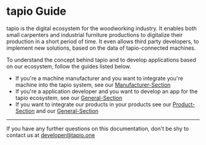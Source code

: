 # tapio Guide

tapio is the digital ecosystem for the woodworking industry. It enables both small carpenters and industrial furniture productions to digitalize their production in a short period of time. It even allows third party developers, to implement new solutions, based on the data of tapio-connected machines.

To understand the concept behind tapio and to develop applications based on our ecosystem, follow the guides listed below.

* If you're a machine manufacturer and you want to integrate you're machine into the tapio system, see our [Manufacturer-Section](./manufacturer/)
* If you're a application developer and you want to develop an app for the tapio ecosystem, see our [General-Section](./general/)
* If you want to integrate our products in your products see our [Product-Section](./products/) and our [General-Section](./general/)

______

If you have any further questions on this documentation, don't be shy to contact us at [developer@tapio.one](mailto:developer@tapio.one)
